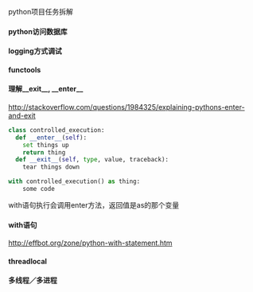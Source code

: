 python项目任务拆解

#### python访问数据库



#### logging方式调试



#### functools



#### 理解\_\_exit\_\_, \_\_enter\_\_

http://stackoverflow.com/questions/1984325/explaining-pythons-enter-and-exit

```Python
class controlled_execution:
  def __enter__(self):
    set things up
    return thing
  def __exit__(self, type, value, traceback):
  	tear things down

with controlled_execution() as thing:
	some code
```

with语句执行会调用enter方法，返回值是as的那个变量



#### with语句

http://effbot.org/zone/python-with-statement.htm





#### threadlocal



#### 多线程／多进程





